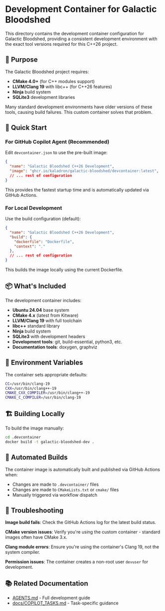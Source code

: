 # Development Container for Galactic Bloodshed

This directory contains the development container configuration for Galactic Bloodshed, providing a consistent development environment with the exact tool versions required for this C++26 project.

## 🎯 Purpose

The Galactic Bloodshed project requires:
- **CMake 4.0+** (for C++ modules support)
- **LLVM/Clang 19** with libc++ (for C++26 features)
- **Ninja** build system
- **SQLite3** development libraries

Many standard development environments have older versions of these tools, causing build failures. This custom container solves that problem.

## 🚀 Quick Start

### For GitHub Copilot Agent (Recommended)

Edit `devcontainer.json` to use the pre-built image:

```json
{
  "name": "Galactic Bloodshed C++26 Development",
  "image": "ghcr.io/kaladron/galactic-bloodshed/devcontainer:latest",
  // ... rest of configuration
}
```

This provides the fastest startup time and is automatically updated via GitHub Actions.

### For Local Development

Use the build configuration (default):

```json
{
  "name": "Galactic Bloodshed C++26 Development", 
  "build": {
    "dockerfile": "Dockerfile",
    "context": "."
  },
  // ... rest of configuration
}
```

This builds the image locally using the current Dockerfile.

## 📦 What's Included

The development container includes:

- **Ubuntu 24.04** base system
- **CMake 4.x** (latest from Kitware)
- **LLVM/Clang 19** with full toolchain
- **libc++** standard library
- **Ninja** build system  
- **SQLite3** with development headers
- **Development tools**: git, build-essential, python3, etc.
- **Documentation tools**: doxygen, graphviz

## 🔧 Environment Variables

The container sets appropriate defaults:

```bash
CC=/usr/bin/clang-19
CXX=/usr/bin/clang++-19
CMAKE_CXX_COMPILER=/usr/bin/clang++-19
CMAKE_C_COMPILER=/usr/bin/clang-19
```

## 🏗️ Building Locally

To build the image manually:

```bash
cd .devcontainer
docker build -t galactic-bloodshed-dev .
```

## 🔄 Automated Builds

The container image is automatically built and published via GitHub Actions when:
- Changes are made to `.devcontainer/` files
- Changes are made to `CMakeLists.txt` or `cmake/` files  
- Manually triggered via workflow dispatch

## 🐛 Troubleshooting

**Image build fails**: Check the GitHub Actions log for the latest build status.

**CMake version issues**: Verify you're using the custom container - standard images often have CMake 3.x.

**Clang module errors**: Ensure you're using the container's Clang 19, not the system compiler.

**Permission issues**: The container creates a non-root user `devuser` for development.

## 📚 Related Documentation

- [AGENTS.md](../AGENTS.md) - Full development guide
- [docs/COPILOT_TASKS.md](../docs/COPILOT_TASKS.md) - Task-specific guidance